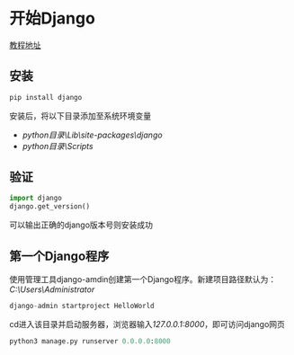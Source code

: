 # 开始Django

[教程地址](https://www.runoob.com/django/django-first-app.html)

## 安装

```python
pip install django
```

安装后，将以下目录添加至系统环境变量

- *python目录\Lib\site-packages\django*
- *python目录\Scripts*

## 验证

```python
import django
django.get_version()
```

可以输出正确的django版本号则安装成功

## 第一个Django程序

使用管理工具django-amdin创建第一个Django程序。新建项目路径默认为：*C:\Users\Administrator*

```python
django-admin startproject HelloWorld
```

cd进入该目录并启动服务器，浏览器输入*127.0.0.1:8000*，即可访问django网页

```python
python3 manage.py runserver 0.0.0.0:8000
```

